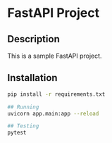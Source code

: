 # FastAPI Project

## Description
This is a sample FastAPI project.

## Installation
```bash
pip install -r requirements.txt

## Running
uvicorn app.main:app --reload

## Testing
pytest
